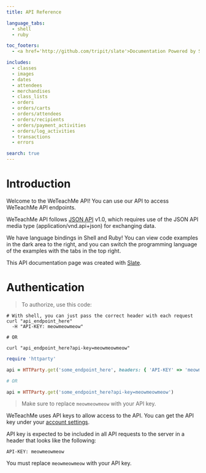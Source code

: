 ```yaml
---
title: API Reference

language_tabs:
  - shell
  - ruby

toc_footers:
  - <a href='http://github.com/tripit/slate'>Documentation Powered by Slate</a>

includes:
  - classes
  - images
  - dates
  - attendees
  - merchandises
  - class_lists
  - orders
  - orders/carts
  - orders/attendees
  - orders/recipients
  - orders/payment_activities
  - orders/log_activities
  - transactions
  - errors

search: true
---
```


# Introduction

Welcome to the WeTeachMe API! You can use our API to access WeTeachMe API endpoints.

WeTeachMe API follows [JSON API](http://jsonapi.org/format/) v1.0, which requires use of the JSON API media type (application/vnd.api+json) for exchanging data.

We have language bindings in Shell and Ruby! You can view code examples in the dark area to the right, and you can switch the programming language of the examples with the tabs in the top right.

This API documentation page was created with [Slate](http://github.com/tripit/slate).

# Authentication

> To authorize, use this code:

```shell
# With shell, you can just pass the correct header with each request
curl "api_endpoint_here"
  -H "API-KEY: meowmeowmeow"

# OR

curl "api_endpoint_here?api-key=meowmeowmeow"
```

```ruby
require 'httparty'

api = HTTParty.get('some_endpoint_here', headers: { 'API-KEY' => 'meowmeowmeow'})

# OR

api = HTTParty.get('some_endpoint_here?api-key=meowmeowmeow')

```

> Make sure to replace `meowmeowmeow` with your API key.

WeTeachMe uses API keys to allow access to the API. You can get the API key under your [account settings](https://dashboard.weteachme.com/account/settings).

API key is expected to be included in all API requests to the server in a header that looks like the following:

`API-KEY: meowmeowmeow`

<aside class="notice">
You must replace <code>meowmeowmeow</code> with your API key.
</aside>
